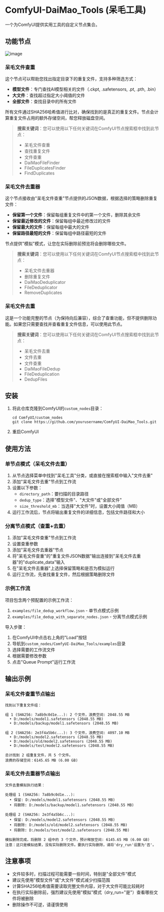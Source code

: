 # ComfyUI-DaiMao_Tools (呆毛工具)

一个为ComfyUI提供实用工具的自定义节点集合。

## 功能节点
![image](https://github.com/user-attachments/assets/f1f11618-5f12-4226-a4be-139ec250a414)

### 呆毛文件查重

这个节点可以帮助您找出指定目录下的重复文件，支持多种筛选方式：

- **模型文件**：专门查找AI模型相关的文件（.ckpt, .safetensors, .pt, .pth, .bin）
- **大文件**：查找超过指定大小阈值的文件
- **全部文件**：查找目录中的所有文件

所有文件通过SHA256哈希值进行比对，确保找到的是真正的重复文件。节点会计算重复文件占用的额外存储空间，帮您释放磁盘空间。

> **搜索关键词**：您可以使用以下任何关键词在ComfyUI节点搜索框中找到此节点：
> - 呆毛文件查重
> - 查找重复文件
> - 文件查重
> - DaiMaoFileFinder
> - FileDuplicatesFinder
> - FindDuplicates

### 呆毛文件去重器

这个节点接收由"呆毛文件查重"节点提供的JSON数据，根据选择的策略删除重复文件：

- **保留第一个文件**：保留每组重复文件中的第一个文件，删除其余文件
- **保留最近修改的文件**：保留每组中最近修改过的文件
- **保留最大的文件**：保留每组中最大的文件
- **保留路径最短的文件**：保留每组中路径最短的文件

节点提供"模拟"模式，让您在实际删除前预览将会删除哪些文件。

> **搜索关键词**：您可以使用以下任何关键词在ComfyUI节点搜索框中找到此节点：
> - 呆毛文件去重器
> - 删除重复文件
> - DaiMaoDeduplicator
> - FileDeduplicator
> - RemoveDuplicates

### 呆毛文件去重

这是一个功能完整的节点（为保持向后兼容），综合了查重功能，但不提供删除功能。如果您只需要查找并查看重复文件信息，可以使用此节点。

> **搜索关键词**：您可以使用以下任何关键词在ComfyUI节点搜索框中找到此节点：
> - 呆毛文件去重
> - 文件去重
> - 文件查重
> - DaiMaoFileDedup
> - FileDeduplication
> - DedupFiles

## 安装

1. 将此仓库克隆到ComfyUI的`custom_nodes`目录：
   ```
   cd ComfyUI/custom_nodes
   git clone https://github.com/yourusername/ComfyUI-DaiMao_Tools.git
   ```

2. 重启ComfyUI

## 使用方法

### 单节点模式（呆毛文件去重）

1. 从节点选择菜单中找到"呆毛工具"分类，或直接在搜索框中输入"文件去重"
2. 添加"呆毛文件去重"节点到工作流
3. 设置以下参数：
   - `directory_path`：要扫描的目录路径
   - `dedup_type`：选择"模型文件"、"大文件"或"全部文件"
   - `size_threshold_mb`：当选择"大文件"时，设置大小阈值（MB）
4. 运行工作流后，节点将输出重复文件的详细信息，包括文件路径和大小

### 分离节点模式（查重+去重）

1. 添加"呆毛文件查重"节点到工作流
2. 设置查重参数
3. 添加"呆毛文件去重器"节点
4. 将"呆毛文件查重"的"重复文件JSON数据"输出连接到"呆毛文件去重器"的"duplicate_data"输入
5. 在"呆毛文件去重器"上选择保留策略和是否为模拟运行
6. 运行工作流，先查找重复文件，然后根据策略删除文件

### 示例工作流

项目包含两个预配置的示例工作流：

1. `examples/file_dedup_workflow.json` - 单节点模式示例
2. `examples/file_dedup_with_separate_nodes.json` - 分离节点模式示例

导入步骤：
1. 在ComfyUI中点击右上角的"Load"按钮
2. 导航到`custom_nodes/ComfyUI-DaiMao_Tools/examples`目录
3. 选择需要的工作流文件
4. 根据需要修改参数
5. 点击"Queue Prompt"运行工作流

## 输出示例

### 呆毛文件查重节点输出

```
找到以下重复文件组：

组 1 (SHA256: 7a8b9c0d1e...): 2 个文件，浪费空间: 2048.55 MB
  • D:/models/model1.safetensors (2048.55 MB)
  • D:/models/backup/model1.safetensors (2048.55 MB)

组 2 (SHA256: 2e3f4a5b6c...): 3 个文件，浪费空间: 4097.10 MB
  • D:/models/model2.safetensors (2048.55 MB)
  • D:/models/old/model2.safetensors (2048.55 MB)
  • D:/models/test/model2.safetensors (2048.55 MB)

总计找到 2 组重复文件，共 5 个文件。
浪费的存储空间：6145.65 MB (6.00 GB)
```

### 呆毛文件去重器节点输出

```
文件去重模拟执行结果：

处理组 1 (SHA256: 7a8b9c0d1e...):
  • 保留: D:/models/model1.safetensors (2048.55 MB)
  • 将删除: D:/models/backup/model1.safetensors (2048.55 MB)

处理组 2 (SHA256: 2e3f4a5b6c...):
  • 保留: D:/models/model2.safetensors (2048.55 MB)
  • 将删除: D:/models/old/model2.safetensors (2048.55 MB)
  • 将删除: D:/models/test/model2.safetensors (2048.55 MB)

模拟删除完成，将删除 2 组中的 3 个文件，预计释放空间: 6145.65 MB (6.00 GB)
注意：这只是模拟结果，没有实际删除文件。要执行实际删除，请将'dry_run'设置为'否'。
```

## 注意事项

- 文件较多时，扫描过程可能需要一些时间，特别是"全部文件"模式
- 建议先使用"模型文件"或"大文件"模式减少扫描范围
- 计算SHA256哈希值需要读取完整文件内容，对于大文件可能比较耗时
- 在执行实际删除前，强烈建议先使用"模拟"模式（dry_run="是"）查看哪些文件将被删除
- 删除操作不可逆，请谨慎使用 
